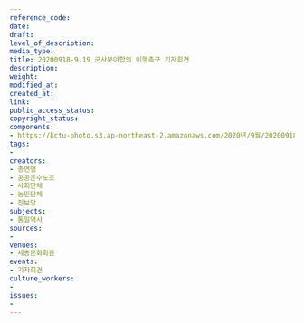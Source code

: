 ```yaml
---
reference_code: 
date: 
draft: 
level_of_description: 
media_type: 
title: 20200918-9.19 군사분야합의 이행촉구 기자회견
description: 
weight: 
modified_at: 
created_at: 
link: 
public_access_status: 
copyright_status: 
components:
- https://kctu-photo.s3.ap-northeast-2.amazonaws.com/2020년/9월/20200918-9.19+군사분야합의+이행촉구+기자회견/_PIG4897.JPG
tags:
- 
creators:
- 총연맹
- 공공운수노조
- 사회단체
- 농민단체
- 진보당
subjects:
- 통일역사
sources:
- 
venues:
- 세종문화회관
events:
- 기자회견
culture_workers:
- 
issues:
- 
---
```

